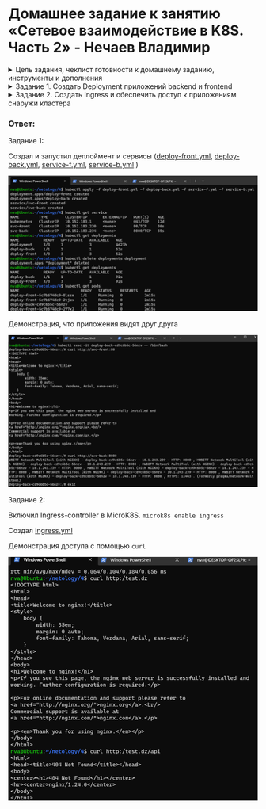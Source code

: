 # Домашнее задание к занятию «Сетевое взаимодействие в K8S. Часть 2» - Нечаев Владимир

<details>
<summary>Цель задания, чеклист готовности к домашнему заданию, инструменты и дополнения</summary>

В тестовой среде Kubernetes необходимо обеспечить доступ к двум приложениям снаружи кластера по разным путям.

------

### Чеклист готовности к домашнему заданию

1. Установленное k8s-решение (например, MicroK8S).
2. Установленный локальный kubectl.
3. Редактор YAML-файлов с подключённым Git-репозиторием.

------

### Инструменты и дополнительные материалы, которые пригодятся для выполнения задания

1. [Инструкция](https://microk8s.io/docs/getting-started) по установке MicroK8S.
2. [Описание](https://kubernetes.io/docs/concepts/services-networking/service/) Service.
3. [Описание](https://kubernetes.io/docs/concepts/services-networking/ingress/) Ingress.
4. [Описание](https://github.com/wbitt/Network-MultiTool) Multitool.

</details>

<details>
<summary>Задание 1. Создать Deployment приложений backend и frontend</summary>

1. Создать Deployment приложения _frontend_ из образа nginx с количеством реплик 3 шт.
2. Создать Deployment приложения _backend_ из образа multitool. 
3. Добавить Service, которые обеспечат доступ к обоим приложениям внутри кластера. 
4. Продемонстрировать, что приложения видят друг друга с помощью Service.
5. Предоставить манифесты Deployment и Service в решении, а также скриншоты или вывод команды п.4.

</details>

<details>
<summary>Задание 2. Создать Ingress и обеспечить доступ к приложениям снаружи кластера</summary>

1. Включить Ingress-controller в MicroK8S.
2. Создать Ingress, обеспечивающий доступ снаружи по IP-адресу кластера MicroK8S так, чтобы при запросе только по адресу открывался _frontend_ а при добавлении /api - _backend_.
3. Продемонстрировать доступ с помощью браузера или `curl` с локального компьютера.
4. Предоставить манифесты и скриншоты или вывод команды п.2.

</details>

### Ответ: 

Задание 1:

Создал и запустил деплоймент и сервисы ([deploy-front.yml](files/1.5/deploy-front.yml), [deploy-back.yml](files/1.5/deploy-back.yml), [service-f.yml](files/1.5/service-f.yml), [service-b.yml](files/1.5/service-b.yml) )

![](img/1.5/up1.png)

Демонстрация, что приложения видят друг друга

![](img/1.5/out1.png)

Задание 2:

Включил Ingress-controller в MicroK8S. `microk8s enable ingress`

Cоздал [ingress.yml](files/1.5/ingress.yml)

Демонстрация доступа с помощью `curl`

![](img/1.5/out2.png)

